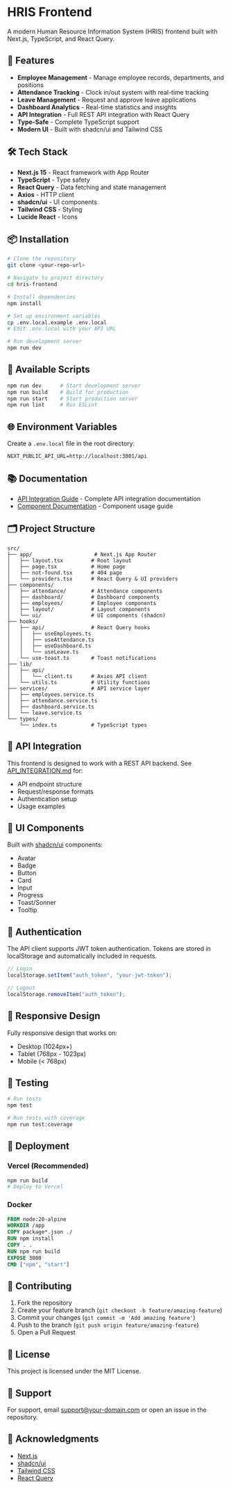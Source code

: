 # HRIS Frontend

A modern Human Resource Information System (HRIS) frontend built with Next.js, TypeScript, and React Query.

## 🚀 Features

- **Employee Management** - Manage employee records, departments, and positions
- **Attendance Tracking** - Clock in/out system with real-time tracking
- **Leave Management** - Request and approve leave applications
- **Dashboard Analytics** - Real-time statistics and insights
- **API Integration** - Full REST API integration with React Query
- **Type-Safe** - Complete TypeScript support
- **Modern UI** - Built with shadcn/ui and Tailwind CSS

## 🛠️ Tech Stack

- **Next.js 15** - React framework with App Router
- **TypeScript** - Type safety
- **React Query** - Data fetching and state management
- **Axios** - HTTP client
- **shadcn/ui** - UI components
- **Tailwind CSS** - Styling
- **Lucide React** - Icons

## 📦 Installation

```bash
# Clone the repository
git clone <your-repo-url>

# Navigate to project directory
cd hris-frontend

# Install dependencies
npm install

# Set up environment variables
cp .env.local.example .env.local
# Edit .env.local with your API URL

# Run development server
npm run dev
```

## 🔧 Available Scripts

```bash
npm run dev      # Start development server
npm run build    # Build for production
npm run start    # Start production server
npm run lint     # Run ESLint
```

## 🌐 Environment Variables

Create a `.env.local` file in the root directory:

```env
NEXT_PUBLIC_API_URL=http://localhost:3001/api
```

## 📚 Documentation

- [API Integration Guide](./API_INTEGRATION.md) - Complete API integration documentation
- [Component Documentation](./docs/components.md) - Component usage guide

## 🗂️ Project Structure

```
src/
├── app/                    # Next.js App Router
│   ├── layout.tsx         # Root layout
│   ├── page.tsx           # Home page
│   ├── not-found.tsx      # 404 page
│   └── providers.tsx      # React Query & UI providers
├── components/
│   ├── attendance/        # Attendance components
│   ├── dashboard/         # Dashboard components
│   ├── employees/         # Employee components
│   ├── layout/            # Layout components
│   └── ui/                # UI components (shadcn)
├── hooks/
│   ├── api/               # React Query hooks
│   │   ├── useEmployees.ts
│   │   ├── useAttendance.ts
│   │   ├── useDashboard.ts
│   │   └── useLeave.ts
│   └── use-toast.ts       # Toast notifications
├── lib/
│   ├── api/
│   │   └── client.ts      # Axios API client
│   └── utils.ts           # Utility functions
├── services/              # API service layer
│   ├── employees.service.ts
│   ├── attendance.service.ts
│   ├── dashboard.service.ts
│   └── leave.service.ts
└── types/
    └── index.ts           # TypeScript types
```

## 🔌 API Integration

This frontend is designed to work with a REST API backend. See [API_INTEGRATION.md](./API_INTEGRATION.md) for:

- API endpoint structure
- Request/response formats
- Authentication setup
- Usage examples

## 🎨 UI Components

Built with [shadcn/ui](https://ui.shadcn.com/) components:

- Avatar
- Badge
- Button
- Card
- Input
- Progress
- Toast/Sonner
- Tooltip

## 🔐 Authentication

The API client supports JWT token authentication. Tokens are stored in localStorage and automatically included in requests.

```typescript
// Login
localStorage.setItem("auth_token", "your-jwt-token");

// Logout
localStorage.removeItem("auth_token");
```

## 📱 Responsive Design

Fully responsive design that works on:
- Desktop (1024px+)
- Tablet (768px - 1023px)
- Mobile (< 768px)

## 🧪 Testing

```bash
# Run tests
npm test

# Run tests with coverage
npm run test:coverage
```

## 🚀 Deployment

### Vercel (Recommended)

```bash
npm run build
# Deploy to Vercel
```

### Docker

```dockerfile
FROM node:20-alpine
WORKDIR /app
COPY package*.json ./
RUN npm install
COPY . .
RUN npm run build
EXPOSE 3000
CMD ["npm", "start"]
```

## 🤝 Contributing

1. Fork the repository
2. Create your feature branch (`git checkout -b feature/amazing-feature`)
3. Commit your changes (`git commit -m 'Add amazing feature'`)
4. Push to the branch (`git push origin feature/amazing-feature`)
5. Open a Pull Request

## 📄 License

This project is licensed under the MIT License.

## 👥 Support

For support, email support@your-domain.com or open an issue in the repository.

## 🙏 Acknowledgments

- [Next.js](https://nextjs.org/)
- [shadcn/ui](https://ui.shadcn.com/)
- [Tailwind CSS](https://tailwindcss.com/)
- [React Query](https://tanstack.com/query/latest)
